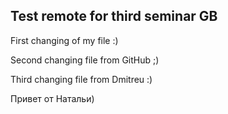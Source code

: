 ## Test remote for third seminar GB

First changing of my file :)

Second changing file from GitHub ;)

Third changing file from Dmitreu :)

Привет от Натальи)
